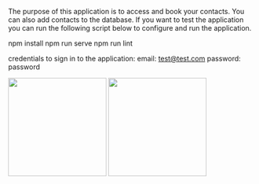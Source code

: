 The purpose of this application is to access and book your contacts. You can also add contacts to the database. If you want to test the application you can run the following script below to configure and run the application.

npm install
npm run serve
npm run lint

credentials to sign in to the application:
email: test@test.com
password: password

<img src="https://github.com/Tumelo-Mokhwathi/Contacts_Registration_System/blob/master/src/assets/SignIn.png" width="200" /> 
<img src="https://github.com/Tumelo-Mokhwathi/Contacts_Registration_System/blob/master/src/assets/Admin.png" width="200" /> 



